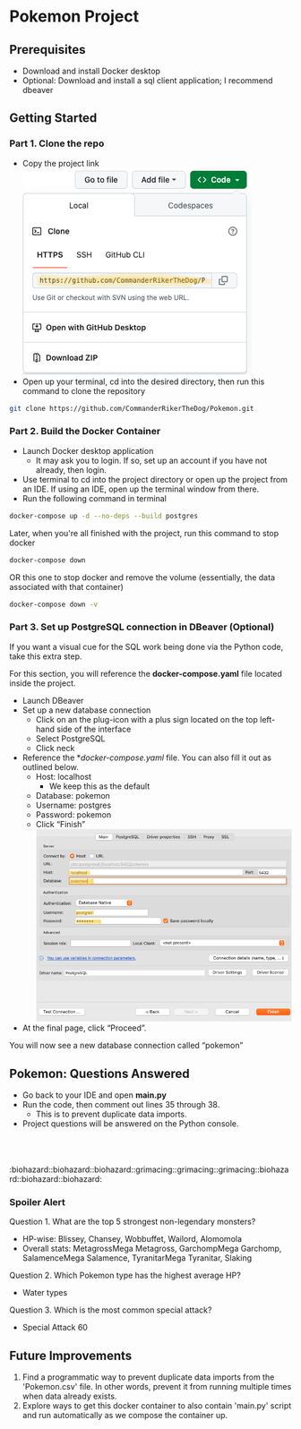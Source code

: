 # Pokemon Project

## Prerequisites

- Download and install Docker desktop
- Optional: Download and install a sql client application; I recommend dbeaver

## Getting Started
### Part 1. Clone the repo
- Copy the project link <br>
![alt text](images/githublink.png)
- Open up your terminal, cd into the desired directory, then run this command to clone the repository
```bash 
git clone https://github.com/CommanderRikerTheDog/Pokemon.git
```

### Part 2. Build the Docker Container
- Launch Docker desktop application
    - It may ask you to login. If so, set up an account if you have not already, then login.
- Use terminal to cd into the project directory or open up the project from an IDE. If using an IDE, open up the terminal window from there.
- Run the following command in terminal

```bash
docker-compose up -d --no-deps --build postgres
```

Later, when you're all finished with the project, run this command to stop docker 
```bash
docker-compose down
```
OR this one to stop docker and remove the volume (essentially, the data associated with that container)
```bash
docker-compose down -v
```

### Part 3. Set up PostgreSQL connection in DBeaver (Optional)
If you want a visual cue for the SQL work being done via the Python code, take this extra step. 

For this section, you will reference the **docker-compose.yaml** file located inside the project. 
- Launch DBeaver
- Set up a new database connection
    - Click on an the plug-icon with a plus sign located on the top left-hand side of the interface
   - Select PostgreSQL
   - Click neck
- Reference the **docker-compose.yaml* file. You can also fill it out as outlined below. 
    - Host: localhost
        - We keep this as the default
    - Database: pokemon
    - Username: postgres
    - Password: pokemon
    - Click “Finish”<br>
    ![alt text](images/dbeaver.png)
- At the final page, click “Proceed”.

You will now see a new database connection called “pokemon”

## Pokemon: Questions Answered
- Go back to your IDE and open **main.py**
- Run the code, then comment out lines 35 through 38.
    - This is to prevent duplicate data imports.
- Project questions will be answered on the Python console.

<br>
<br>
<br>
:biohazard::biohazard::biohazard::grimacing::grimacing::grimacing::biohazard::biohazard::biohazard:<br>

### Spoiler Alert
Question 1. What are the top 5 strongest non-legendary monsters? <br>
- HP-wise: Blissey, Chansey, Wobbuffet, Wailord, Alomomola
- Overall stats: MetagrossMega Metagross, GarchompMega Garchomp, SalamenceMega Salamence, TyranitarMega Tyranitar, Slaking

Question 2. Which Pokemon type has the highest average HP?
- Water types

Question 3. Which is the most common special attack?
- Special Attack 60

## Future Improvements
1. Find a programmatic way to prevent duplicate data imports from the 'Pokemon.csv' file. In other words, prevent it from running multiple times when data already exists. 
2. Explore ways to get this docker container to also contain 'main.py' script and run automatically as we compose the container up.
